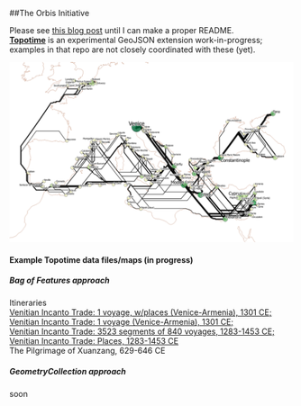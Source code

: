 ##The Orbis Initiative

Please see [this blog post](http://kgeographer.com/the-orbis-initiative-a-pelagios-for-networks/) until I can make a proper README.  
[**Topotime**](https://github.com/kgeographer/topotime) is an experimental GeoJSON extension work-in-progress; examples in that repo are not closely coordinated with these (yet).  

![Incanto Trade](/images/incanto_numships.png)

#### Example Topotime data files/maps (in progress)
##### *_Bag of Features approach_*
Itineraries  
[Venitian Incanto Trade: 1 voyage, w/places (Venice-Armenia), 1301 CE;  ](https://github.com/kgeographer/oi/blob/master/data/incanto_1voyage-w-places.geojson)  
[Venitian Incanto Trade: 1 voyage (Venice-Armenia), 1301 CE;  ](https://github.com/kgeographer/oi/blob/master/data/incanto_1yoyage-no-places.geojson)  
[Venitian Incanto Trade: 3523 segments of 840 voyages, 1283-1453 CE;  ](https://github.com/kgeographer/oi/blob/master/data/incanto_840voyages.geojson)  
[Venitian Incanto Trade: Places, 1283-1453 CE](https://github.com/kgeographer/oi/blob/master/data/incanto_places.geojson)  
The Pilgrimage of Xuanzang, 629-646 CE

##### *_GeometryCollection approach_*

soon
